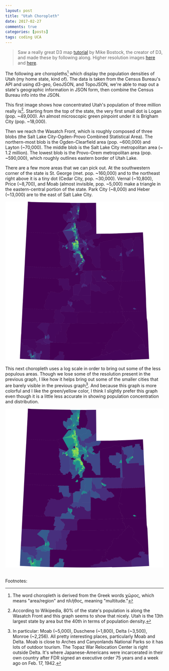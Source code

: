 ```yaml
---
layout: post
title: "Utah Choropleth"
date: 2017-02-27
comments: true
categories: [posts]
tags: coding UCA
---
```


>Saw a really great D3 map [tutorial](https://medium.com/@mbostock/command-line-cartography-part-1-897aa8f8ca2c#.7h8t0t2ze) by Mike Bostock, the creator of D3, and made these by following along. Higher resolution images [here](/img/ut-tracts-sqrt.svg) and [here](/img/ut-tracts-log.svg).

The following are choropleths[^1] which display the population densities of Utah (my home state, kind of). The data is taken from the Census Bureau's API and using d3-geo, GeoJSON, and TopoJSON, we're able to map out a state's geographic information in JSON form, then combine the Census Bureau info into the JSON.     

This first image shows how concentrated Utah's population of three million really is[^2]. Starting from the top of the state, the very first small dot is Logan (pop. ~49,000). An almost microscopic green pinpoint under it is Brigham City (pop. ~18,000).

Then we reach the Wasatch Front, which is roughly composed of three blobs (the Salt Lake City-Ogden-Provo Combined Statistical Area). The northern-most blob is the Ogden-Clearfield area (pop. ~600,000) and Layton (~70,000). The middle blob is the Salt Lake City metropolitan area (~ 1.2 million).  The lowest blob is the Provo-Orem metropolitan area (pop. ~590,000), which roughly outlines eastern border of Utah Lake.

There are a few more areas that we can pick out. At the southwestern corner of the state is St. George (met. pop. ~160,000) and to the northeast right above it is a tiny dot (Cedar City, pop. ~30,000). Vernal (~10,800), Price (~8,700), and Moab (almost invisible, pop. ~5,000) make a triangle in the eastern-central portion of the state. Park City (~8,000) and Heber (~13,000) are to the east of Salt Lake City.


![utah-sqrt](/img/ut-tracts-sqrt.svg)


This next choropleth uses a log scale in order to bring out some of the less populous areas. Though we lose some of the resolution present in the previous graph, I like how it helps bring out some of the smaller cities that are barely visible in the previous graph[^4]. And because this graph is more colorful and I like the green/yellow color, I think I slightly prefer this graph even though it is a little less accurate in showing population concentration and distribution.

![utah-log](/img/ut-tracts-log.svg)  


<br>
Footnotes:
<br>  

[^1]: The word choropleth is derived from the Greek words χῶρος, which means "area/region" and πλῆθος, meaning "multitude."
[^2]: According to Wikipedia, 80% of the state's population is along the Wasatch Front and this graph seems to show that nicely. Utah is the 13th largest state by area but the 40th in terms of population density.
[^4]: In particular:  Moab (~5,000), Duschene (~1,800), Delta (~3,500), Monroe (~2,256). All pretty interesting places, particularly Moab and Delta. Moab is close to Arches and Canyonlands National Parks so it has lots of outdoor tourism. The Topaz War Relocation Center is right outside Delta. It's where Japanese-Americans were incarcerated in their own country after FDR signed an executive order 75 years and a week ago on Feb. 17, 1942.
